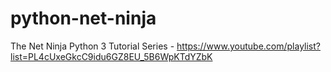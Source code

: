 # python-net-ninja
The Net Ninja Python 3 Tutorial Series - https://www.youtube.com/playlist?list=PL4cUxeGkcC9idu6GZ8EU_5B6WpKTdYZbK
